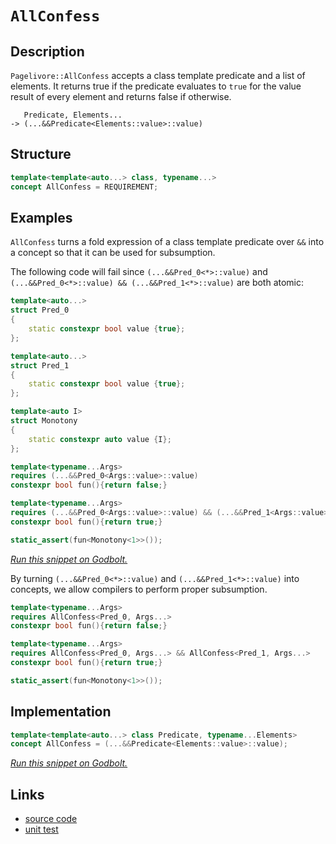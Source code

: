 <!-- Copyright 2024 Feng Mofan
SPDX-License-Identifier: Apache-2.0 -->

# `AllConfess`

## Description

`Pagelivore::AllConfess` accepts a class template predicate and a list of elements.
It returns true if the predicate evaluates to `true` for the value result of every element and returns false if otherwise.

<pre><code>   Predicate, Elements...
-> (...&&Predicate&lt;Elements::value&gt;::value)</code></pre>

## Structure

```C++
template<template<auto...> class, typename...>
concept AllConfess = REQUIREMENT;
```

## Examples

`AllConfess` turns a fold expression of a class template predicate over `&&` into a concept so that it can be used for subsumption.

The following code will fail since `(...&&Pred_0<*>::value)` and `(...&&Pred_0<*>::value) && (...&&Pred_1<*>::value)` are both atomic:

```C++
template<auto...>
struct Pred_0
{
    static constexpr bool value {true};
};

template<auto...>
struct Pred_1
{
    static constexpr bool value {true};
};

template<auto I>
struct Monotony
{
    static constexpr auto value {I};
};

template<typename...Args>
requires (...&&Pred_0<Args::value>::value)
constexpr bool fun(){return false;}

template<typename...Args>
requires (...&&Pred_0<Args::value>::value) && (...&&Pred_1<Args::value>::value)
constexpr bool fun(){return true;}

static_assert(fun<Monotony<1>>());
```

[*Run this snippet on Godbolt.*](https://godbolt.org/#z:OYLghAFBqd5QCxAYwPYBMCmBRdBLAF1QCcAaPECAMzwBtMA7AQwFtMQByARg9KtQYEAysib0QXACx8BBAKoBnTAAUAHpwAMvAFYTStJg1DIApACYAQuYukl9ZATwDKjdAGFUtAK4sGIAMykrgAyeAyYAHI%2BAEaYxBIA7KQADqgKhE4MHt6%2BASlpGQKh4VEssfFcSXaYDplCBEzEBNk%2BfoHVtQL1jQTFkTFxibYNTS257SO9Yf1lg5UAlLaoXsTI7BwEmCzJBpsm/m5MXkQAdGf72CYaAIIKBMReDgDUysSY6AD6GlfXJglWNyeQKedyYjmQTzQDDumFUyWIT2iqE8TwAbmIvJgnn8LPdMX8ACL7AG/BJE/wkn6bba7TD7Q7HVBnE4XH53B7PV7vD5cH44n7AkENcGQgQwuEIpEo9HeLE4vF0snEvlKil8m7UnZgukHI5EJ4ASVZN3ZjwITwAsgJUEQGABPFUkwWgkVQ8Xwp561BojFy/5G1WUwPq66a2n0gh25KMViYZnXYjABTGhOYACOXjwbwUTwgzPMADZC1zPt8DgmkyAQDL8f5sFWa5h5j83ZsJYjkbQnlQvAwIM3/m8CCsGN2xEplUqblStlq9gdI9HmGx44nk3Wfm8M1nMDm8%2BczEXDyWvvSKwoG76LpfZfNsYfC7n8w/j29Przy2ub7X69Xfc2blbWEPSlLsez7AcLCHEcngVSciWnE1hTwZAPiYBQlCaahe3pK0GBtAQHQOD9LjrftmwpDhFloTgAFZeD8DgtFIVBODcaxrBBZZVjlMx/B4UgCE0KjFgAaxAWiCxOAAOAspFohIC0kABOfxFL4/ROEkXgWAkDQNFIRjmNYjheAvAyhKYqjSDgWAYEQEBlgIZJjnISg0G2Og4giWNOFUWSAFolKeYBkAhKQTjMXh3kIEg8HQPR%2BEEEQxHYKQZEERQVHUKzSF0LhSAAd2IJhkk4HhqLohjhJYzgAHljhc81UCoJ5/ILILJBCsKngisxcw8Tz6ARcx%2BPmXhLK0RYICQDzki8sgKAgOaFpAYApDMPg6E2YgLwgaIauiMJGjtcreCO5hiDtOrom0GpLIEjy2EEOqGFoU7cqwaIvGAQ5aFoC9uF4LAWEMYBxE%2BndalRXcathGpjnWASwk2GjctoPBohKq6PCwGr7jwXSgdIGHiCRJQCS2MGMaMYTFioAwkwANTwTBCrqpczoy4RRHEdKkvkJQ1Bq/L9DBlAOMsfRMYvSBFlQZJHDFTgArudB9gJUxLGsMxjNJ4h4thuXbEwewlb8CBXDGPwCpCaZSnKPRUnSc3radgpzb6B25hNs26kmN2Co6c3uiaL2BgqYYekDqOw/tiOJEWBRuLWRPNI4ejDJqky2sC4LQvCyRItzXBYpGviuHGwS6cWBBMCYLB4n7UhxMkfwTlUhJJA0SQzEkAt9Mk5T0%2B00hdP4k45ILaTlOkrgC1oyQuFo1SCyz3KTLMkALLpmz7JmxzGtcpaVuGny2E4RoWFRBIAqYSEDCMXrlJOLgTmYmKiANhKCoFlK%2BekALLKwtcq6E2sVUqZ1KoZ2qhveqR9mqtSvjfO%2BD8wbP1fu/AaqAhpxHvP4MwVdJrWQPqfOIbllo4PmsNEAyDb7IEfutZSXADI0FoDtPaB1coXROlzHhV0bp3QcFzJ6jACCvXejVL6P0/oAy5iDam6xmL4DeNDWGuV4bIERlzFGpsaoYyxidXGSiJoGyJgJUm5NMCU1BkYGmoArL00ZgoFmbMOaMC5n/XmaVAGyGATlZiYCxa0y1lYKWBjZbNwVubQGqsCDq38JrSWFhda8FQPrQ2kSk6m3upkFwDB3CeFaHoO2JQE4FWdoULIRTcgVI9pkcOsxI7B39tHGpNtfa5K6JMRpjsg4B3aXoUEccylNLTsnFYqdK7p0zkZNJnBPTEGvrfe%2BDD0FcBfm/DQJd8Bf3wZXCaNdSB1wboMZuaNR7jxfj3BIK8EgJH8L3fuS917GU4FvHeji97wAPk5JqFCyHEHPusK%2BwUWAKFRBCVEGyTi0juNFXZcUf7c3/j47m/iRZ5AgWVIG0DZnZ3gc5Y4TwWqLJYGCiFUKYVwvNBAQa1C8GjX8EQ3epCqELQBeymhkLkjJA%2BNC5SHwaVoSWUpLa7C4icMOsdK6fCZXXVuvdERODnriLeh9ZRmBvq/TEHI4mCi7EmNICo3JMNAYf1UAjTYOjBB6PRpjbGdpjH4zMVzSxaRrFUzsWEBxU0%2BDONcezTmxMvGpQkL4zKQsAk6DyIwiW2twky3gPLRWmRAYAHo1bxrCSkvWcRv5G2bi05wlsCkx1KTMPp%2BQXaZBjpUz28cxlBxyZ0BgodmiDObX7bpPRek%2B2GR2nIHSB19oqEnFOaU8WwLeRwMlFLIVompdqO4Oyy77JZY42u9dG6UGgZckAZgX7%2BH8LRWiPcWEaGPYpaSrz5mmVsNvaum6W4gDbq/fw0lF58TPQWPiil07%2BGnXew5z60ZRVvbVe9xD5iLFJukZwkggA)

By turning `(...&&Pred_0<*>::value)` and `(...&&Pred_1<*>::value)` into concepts, we allow compilers to perform proper subsumption.

```C++
template<typename...Args>
requires AllConfess<Pred_0, Args...>
constexpr bool fun(){return false;}

template<typename...Args>
requires AllConfess<Pred_0, Args...> && AllConfess<Pred_1, Args...>
constexpr bool fun(){return true;}

static_assert(fun<Monotony<1>>());
```

## Implementation

```C++
template<template<auto...> class Predicate, typename...Elements>
concept AllConfess = (...&&Predicate<Elements::value>::value);
```

[*Run this snippet on Godbolt.*](https://godbolt.org/#z:OYLghAFBqd5QCxAYwPYBMCmBRdBLAF1QCcAaPECAMzwBtMA7AQwFtMQByARg9KtQYEAysib0QXACx8BBAKoBnTAAUAHpwAMvAFYTStJg1DIApACYAQuYukl9ZATwDKjdAGFUtAK4sGIAMwArKSuADJ4DJgAcj4ARpjEAdIADqgKhE4MHt6%2BeqnpjgLhkTEs8YlmAGy2mPaFDEIETMQE2T5%2BQTV1mY3NBMXRcQlJtk0tbblco30DpeUgVQCUtqhexMjsHASYLMkG2yb%2Bbtu7%2B5iHbkxeRAB0d4fYANTIBgoKj8rEmPii26SPBAAnslGKxMHcbth6GxBAoHiYNABBNAMDbJAiPRG0WgeBhUTBvR6HAAijwgEPMlUpn2%2BeF%2B5yOUJ2jAIChAIAAbmIvAzsOyud5MItDlYkQjEQB6ABUMtlcvlEvF0tljwAKgTWY85Yqkcr5fqZTrEeKTnsmAcjldbvd/NhxQoCMQvA4Pl90AB9DTikwAdlFiMegceDvNdOeAgdmFUyWIj1iqE8jwFPKJfsdPN9xJF3p9Wf8/pNOzNFsu11QFNt9vTLppHq4Of9QeDTUcyHDDEj0dj8cTycwqYs6fOuezYpH%2Be9SNNZwuVtQjwAkvCkQ6nS6ALICVBEBiAhvipsh1vtzsxx5zpPc/u%2BixL8cF%2B%2BTxHT80M47A0FsCGI4jAOGVpEvgARy8PAvneLEcQEfE3guWtPX%2BH8/wrO0kRRU9uwTWhHioLwGAgYU/S%2BAg1gYHCxCUbMRzFKcixnI4gRBZgvzuJD/1Qn9MBAsCCUxbFcRg/83HgjREN/BQUKJKpKT4qC8QJIT4KmTFxJQ8V0O2Ls4ywnC8IIm9iNIgEnQZKxqONFcWzpd0mDeBICGoPCLk3BhtwEPcjnrStbQI4UJyRDhlloThAl4PwOC0UhUE4NxrGsYNVnWa8zH8HhSAITRAuWABrEBAkkG4NEkLgfX8DRAg0KpKjMAAOGr9E4SReBYCQNFE8LIuijheDZUSMoiwLSDgWAYEQEBVgIZJrnISg0F2OgEiiMFOFUGrKgAWkqSRHmAZA2ykG4zF4WkiGIPB0D0fhBBEMR2CkGRBEUFR1AG0hdCmAB3YgmGSTgeCCkKwsyqLOAAeWuKaMVQKhHlWjatp2vbHgOswyQ8eb6FjcxUsWXh%2Bq0ZYICQObkgWsgKAgEmyZAYApDMPg6G2Yg2QgWJgdiCJmkBP7eA55hiEBUHYm0TAHB50g5phAhQYYWhuderBYi8YBLmxNluF4LAWEMYBxAVniHDwDkCWBqNReuTY0oibZgte2g8Fib6BY8LBgcdPAWo10hjeIeMlGJHYdftoxMuWKgDD/AA1PBMA%2B0GmPFq7hFEcR7qTp61GB979B1lA4ssfQHbZSBllQdFMnV9aHXQElTEsawzE6n2zqwYuCK6UX6hcBh3E8do9DCCJBjKYYpnyDIBAmPwx7SCeGFmIZEimOxO56MZWj7yYO8NgRehaBeR6X6Zxk36fj/6Ie5lH5YFESjYJABjhQtIDreC62G1s27bdv2grUYgXAhASBSRxnjUOywECYCYFgRI7dcqSH8DcAAnP4H0kgipmEkJUNqgRKhIIahwJqpAWqpRuJULglQapIJqhQ/KXBAgoOqK/EG3VbAgD6qHIao0ibjQhtNCmVNMZLTYJwZoLAOQ%2BnWkwZ4BgjDIyQTcLghVjr4FOudS6sgbqp2kOnJQmdXq6Hpl9H6PNH7P2YV1cGk1riPGhueYg4jJHSJeDreRijCpo1QBjBIICzC43SpwnhgiEgzUpl40mmMQBiIketFxRguBIK4KJGgtAmYszZq9PmXNxZZIFkLEWYsvaSxZDLOWwNFbK1VrQdWaUtZB02JFfAXxDbG3VpFM2yALbi2trUYG9tHZcxdg0vGZ1PZpR9n7TAAdtZGGDqAAaYcI4KGjrHeOjBE6aJTndHRsgM4vUioYnOIc65WALv0tupdy4Rk4FXAgNd/DEhOQ3JuCQW4mxLtvLuEBXBTwHj3A%2B8wZ4FEyL8oFc8AWj0%2BWvPooKoW73XhCo%2BIYT45DPsii%2BJRF4PxWGse%2BXAzFA1eu/aJTiZGuISe4jQZJAGnRAfisBCyIFQJgZQR%2BRCSEKKKj6BhPpSqSEwVtKYFjOA9XYQEhZXD4A8ImpDUJwTiDCM2GIhGLAFAcjbByClZwHQqKAS3DR10tkSB2Y9PR%2BydABFIMY36GsCUv2BpYvhUMYbKu2qq9VSYtWvgdJ47xWMUr%2BH8fjQaQTwlkzlWGyJ6rkjJHdJqpB7ptUEBsg4raDNUkJHSezTmAsck5sFsLTu4timCFKfLRpmAlYqzENU8WdTZnDNIE01erTTaqHNtsbpghel2wdk7QEQy3ajPFhMtIUzA6zIiPMgmfAlkrLjgnL2SctHbIevIM1WdLWyOMPnGw5z4CXPqOrCU1c8710sI3N%2BzdzrvPbivHefhvk91hYPTFh88iz3qLC8e9REV6HvfUPeG9UX/tqKveFMxL5YuXuvWF6K/34pxUlbFttzEOs4PYlgKq1Uaq9dsH1ADVHAOxvS8VBMmXQOGO3W27KFgKP8EECqxU2oMZ9JQ%2B1RKRVsI4Yy0g8DAjIMCDVKoSDJBINKqgrg/gCH%2BEJZ1LjwbFiPyOhx%2BTrDFPLB9ukZwkggA%3D)

## Links

- [source code](../../../../conceptrodon/pagelivore/concepts/all_confess.hpp)
- [unit test](../../../../tests/unit/concepts/pagelivore/all_confess.test.hpp)
